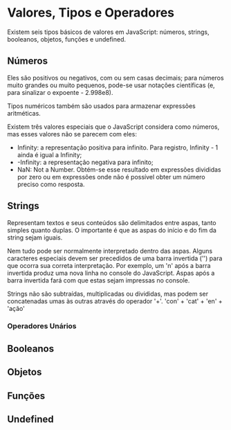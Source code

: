 # Valores, Tipos e Operadores

Existem seis tipos básicos de valores em JavaScript: números, strings, booleanos, objetos, funções e undefined.

## Números

Eles são positivos ou negativos, com ou sem casas decimais; para números muito grandes ou muito pequenos, pode-se usar notações científicas (e, para sinalizar o expoente - 2.998e8).

Tipos numéricos também são usados para armazenar expressões aritméticas.

Existem três valores especiais que o JavaScript considera como números, mas esses valores não se parecem com eles:

* Infinity: a representação positiva para infinito. Para registro, Infinity - 1 ainda é igual a Infinity;
* -Infinity: a representação negativa para infinito;
* NaN: Not a Number. Obtém-se esse resultado em expressões divididas por zero ou em expressões onde não é possível obter um número preciso como resposta.

## Strings

Representam textos e seus conteúdos são delimitados entre aspas, tanto simples quanto duplas. O importante é que as aspas do início e do fim da string sejam iguais.

Nem tudo pode ser normalmente interpretado dentro das aspas. Alguns caracteres especiais devem ser precedidos de uma barra invertida ('\') para que ocorra sua correta interpretação. Por exemplo, um 'n' após a barra invertida produz uma nova linha no console do JavaScript. Aspas após a barra invertida fará com que estas sejam impressas no console.

Strings não são subtraídas, multiplicadas ou divididas, mas podem ser concatenadas umas às outras através do operador '+'.
    'con' + 'cat' + 'en' + 'ação'

### Operadores Unários

## Booleanos


## Objetos


## Funções


## Undefined
